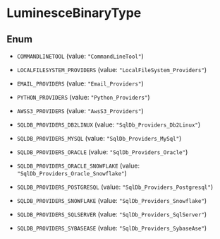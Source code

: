 

# LuminesceBinaryType

## Enum


* `COMMANDLINETOOL` (value: `"CommandLineTool"`)

* `LOCALFILESYSTEM_PROVIDERS` (value: `"LocalFileSystem_Providers"`)

* `EMAIL_PROVIDERS` (value: `"Email_Providers"`)

* `PYTHON_PROVIDERS` (value: `"Python_Providers"`)

* `AWSS3_PROVIDERS` (value: `"AwsS3_Providers"`)

* `SQLDB_PROVIDERS_DB2LINUX` (value: `"SqlDb_Providers_Db2Linux"`)

* `SQLDB_PROVIDERS_MYSQL` (value: `"SqlDb_Providers_MySql"`)

* `SQLDB_PROVIDERS_ORACLE` (value: `"SqlDb_Providers_Oracle"`)

* `SQLDB_PROVIDERS_ORACLE_SNOWFLAKE` (value: `"SqlDb_Providers_Oracle_Snowflake"`)

* `SQLDB_PROVIDERS_POSTGRESQL` (value: `"SqlDb_Providers_Postgresql"`)

* `SQLDB_PROVIDERS_SNOWFLAKE` (value: `"SqlDb_Providers_Snowflake"`)

* `SQLDB_PROVIDERS_SQLSERVER` (value: `"SqlDb_Providers_SqlServer"`)

* `SQLDB_PROVIDERS_SYBASEASE` (value: `"SqlDb_Providers_SybaseAse"`)



